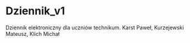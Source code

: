 # Dziennik_v1
Dziennik elektroniczny dla uczniów technikum.
Karst Paweł, Kurzejewski Mateusz, Klich Michał
